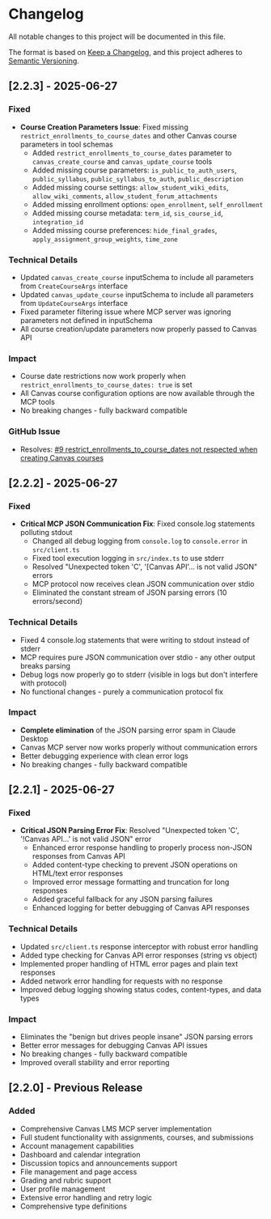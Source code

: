 # Changelog

All notable changes to this project will be documented in this file.

The format is based on [Keep a Changelog](https://keepachangelog.com/en/1.0.0/),
and this project adheres to [Semantic Versioning](https://semver.org/spec/v2.0.0.html).

## [2.2.3] - 2025-06-27

### Fixed
- **Course Creation Parameters Issue**: Fixed missing `restrict_enrollments_to_course_dates` and other Canvas course parameters in tool schemas
  - Added `restrict_enrollments_to_course_dates` parameter to `canvas_create_course` and `canvas_update_course` tools
  - Added missing course parameters: `is_public_to_auth_users`, `public_syllabus`, `public_syllabus_to_auth`, `public_description`
  - Added missing course settings: `allow_student_wiki_edits`, `allow_wiki_comments`, `allow_student_forum_attachments`
  - Added missing enrollment options: `open_enrollment`, `self_enrollment`
  - Added missing course metadata: `term_id`, `sis_course_id`, `integration_id`
  - Added missing course preferences: `hide_final_grades`, `apply_assignment_group_weights`, `time_zone`

### Technical Details
- Updated `canvas_create_course` inputSchema to include all parameters from `CreateCourseArgs` interface
- Updated `canvas_update_course` inputSchema to include all parameters from `UpdateCourseArgs` interface
- Fixed parameter filtering issue where MCP server was ignoring parameters not defined in inputSchema
- All course creation/update parameters now properly passed to Canvas API

### Impact
- Course date restrictions now work properly when `restrict_enrollments_to_course_dates: true` is set
- All Canvas course configuration options are now available through the MCP tools
- No breaking changes - fully backward compatible

### GitHub Issue
- Resolves: [#9 restrict_enrollments_to_course_dates not respected when creating Canvas courses](https://github.com/DMontgomery40/mcp-canvas-lms/issues/9)

## [2.2.2] - 2025-06-27

### Fixed
- **Critical MCP JSON Communication Fix**: Fixed console.log statements polluting stdout
  - Changed all debug logging from `console.log` to `console.error` in `src/client.ts`
  - Fixed tool execution logging in `src/index.ts` to use stderr
  - Resolved "Unexpected token 'C', '[Canvas API'... is not valid JSON" errors
  - MCP protocol now receives clean JSON communication over stdio
  - Eliminated the constant stream of JSON parsing errors (10 errors/second)

### Technical Details
- Fixed 4 console.log statements that were writing to stdout instead of stderr
- MCP requires pure JSON communication over stdio - any other output breaks parsing
- Debug logs now properly go to stderr (visible in logs but don't interfere with protocol)
- No functional changes - purely a communication protocol fix

### Impact
- **Complete elimination** of the JSON parsing error spam in Claude Desktop
- Canvas MCP server now works properly without communication errors
- Better debugging experience with clean error logs
- No breaking changes - fully backward compatible

## [2.2.1] - 2025-06-27

### Fixed
- **Critical JSON Parsing Error Fix**: Resolved "Unexpected token 'C', '!Canvas API...' is not valid JSON" error
  - Enhanced error response handling to properly process non-JSON responses from Canvas API
  - Added content-type checking to prevent JSON operations on HTML/text error responses
  - Improved error message formatting and truncation for long responses
  - Added graceful fallback for any JSON parsing failures
  - Enhanced logging for better debugging of Canvas API responses

### Technical Details
- Updated `src/client.ts` response interceptor with robust error handling
- Added type checking for Canvas API error responses (string vs object)
- Implemented proper handling of HTML error pages and plain text responses
- Added network error handling for requests with no response
- Improved debug logging showing status codes, content-types, and data types

### Impact
- Eliminates the "benign but drives people insane" JSON parsing errors
- Better error messages for debugging Canvas API issues
- No breaking changes - fully backward compatible
- Improved overall stability and error reporting

## [2.2.0] - Previous Release

### Added
- Comprehensive Canvas LMS MCP server implementation
- Full student functionality with assignments, courses, and submissions
- Account management capabilities
- Dashboard and calendar integration
- Discussion topics and announcements support
- File management and page access
- Grading and rubric support
- User profile management
- Extensive error handling and retry logic
- Comprehensive type definitions
